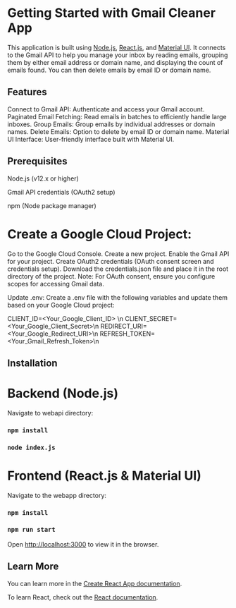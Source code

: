 # Getting Started with Gmail Cleaner App

This application is built using [Node.js](https://nodejs.org/en), [React.js](https://react.dev/), and [Material UI](https://mui.com/material-ui/). It connects to the Gmail API to help you manage your inbox by reading emails, grouping them by either email address or domain name, and displaying the count of emails found. You can then delete emails by email ID or domain name.

## Features
Connect to Gmail API: Authenticate and access your Gmail account.
Paginated Email Fetching: Read emails in batches to efficiently handle large inboxes.
Group Emails: Group emails by individual addresses or domain names.
Delete Emails: Option to delete by email ID or domain name.
Material UI Interface: User-friendly interface built with Material UI.

## Prerequisites

Node.js (v12.x or higher)

Gmail API credentials (OAuth2 setup)

npm (Node package manager)

# Create a Google Cloud Project:

Go to the Google Cloud Console.
Create a new project.
Enable the Gmail API for your project.
Create OAuth2 credentials (OAuth consent screen and credentials setup).
Download the credentials.json file and place it in the root directory of the project.
Note: For OAuth consent, ensure you configure scopes for accessing Gmail data.

Update .env: Create a .env file with the following variables and update them based on your Google Cloud project:

CLIENT_ID=<Your_Google_Client_ID> \n
CLIENT_SECRET=<Your_Google_Client_Secret>\n
REDIRECT_URI=<Your_Google_Redirect_URI>\n
REFRESH_TOKEN=<Your_Gmail_Refresh_Token>\n

## Installation
# Backend (Node.js)
Navigate to webapi directory:
### `npm install`
### `node index.js`

# Frontend (React.js & Material UI)
Navigate to the webapp directory:
 ### `npm install`
 ### `npm run start`
Open [http://localhost:3000](http://localhost:3000) to view it in the browser.



## Learn More

You can learn more in the [Create React App documentation](https://facebook.github.io/create-react-app/docs/getting-started).

To learn React, check out the [React documentation](https://reactjs.org/).
